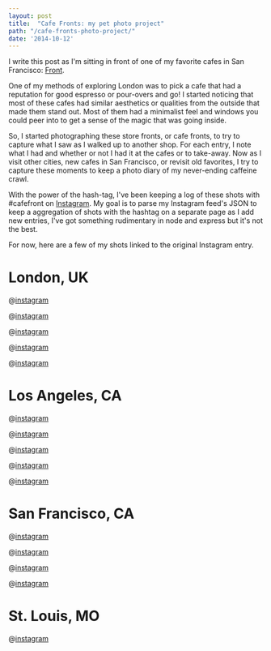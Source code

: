 ```yaml
---
layout: post
title:  "Cafe Fronts: my pet photo project"
path: "/cafe-fronts-photo-project/"
date: '2014-10-12'
---
```

I write this post as I'm sitting in front of one of my favorite cafes in San Francisco: [Front](https://www.frontsf.com/).

One of my methods of exploring London was to pick a cafe that had a reputation for good espresso or pour-overs and go!
I started noticing that most of these cafes had similar aesthetics or qualities from the outside that made them stand out.
Most of them had a minimalist feel and windows you could peer into to get a sense of the magic that was going inside.

So, I started photographing these store fronts, or cafe fronts, to try to capture what I saw as I walked up to another shop. For each entry, I note what I had and whether or not I had it at the cafes or to take-away.
Now as I visit other cities, new cafes in San Francisco, or revisit old favorites, I try to capture these moments to keep a photo diary of my never-ending caffeine crawl.

With the power of the hash-tag, I've been keeping a log of these shots with #cafefront on [Instagram](http://instagram.com/pmocampo).
My goal is to parse my Instagram feed's JSON to keep a aggregation of shots with the hashtag on a separate page as I add new entries, I've got something rudimentary in node and express but it's not the best.

For now, here are a few of my shots linked to the original Instagram entry.

# London, UK

@[instagram](shyhHLJZCt)

@[instagram](shvKh4JZND)

@[instagram](sh052qpZGR)

@[instagram](sh1FOvJZGf)

@[instagram](shvWFxJZNY)

# Los Angeles, CA

@[instagram](t0PNSHJZLY)

@[instagram](t0OPejpZJb)

@[instagram](t0Gxd9JZL-)

@[instagram](twSrYpJZBZ)

@[instagram](twRtrtJZPj)

# San Francisco, CA

@[instagram](tYHCsfpZAM)

@[instagram](tQJieIJZOq)

@[instagram](sxgS1SJZO9)

@[instagram](skUDOBJZAI)

# St. Louis, MO
@[instagram](tRPjRCpZJG)
